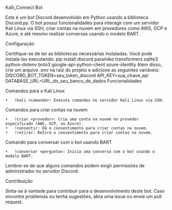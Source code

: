 Kalli_Connect Bot

Este é um bot Discord desenvolvido em Python usando a biblioteca Discord.py. O bot possui funcionalidades para interagir com um servidor Kali Linux via SSH, criar contas na nuvem em provedores como AWS, GCP e Azure, e até mesmo realizar conversas usando o modelo BART.

Configuração

Certifique-se de ter as bibliotecas necessárias instaladas. Você pode instalá-las executando:
pip install discord paramiko transformers sqlite3 python-dotenv boto3 google-api-python-client azure-identity
Além disso, crie um arquivo .env na raiz do projeto e adicione as seguintes variáveis:
DISCORD_BOT_TOKEN=seu_token_discord
API_KEY=sua_chave_api
DATABASE_URL=URL_do_seu_banco_de_dados
Funcionalidades

Comandos para o Kali Linux

	•	!kali <comando>: Executa comandos no servidor Kali Linux via SSH.

Comandos para criar contas na nuvem

	•	!criar <provedor>: Cria uma conta na nuvem no provedor especificado (AWS, GCP, ou Azure).
	•	!consentir: Dá o consentimento para criar contas na nuvem.
	•	!retirar: Retira o consentimento para criar contas na nuvem.

Comando para conversar com o bot usando BART

	•	!conversar <pergunta>: Inicia uma conversa com o bot usando o modelo BART.

Lembre-se de que alguns comandos podem exigir permissões de administrador no servidor Discord.

Contribuição

Sinta-se à vontade para contribuir para o desenvolvimento deste bot. Caso encontre problemas ou tenha sugestões, abra uma issue ou envie um pull request.